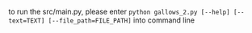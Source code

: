 to run the src/main.py, please enter 
`python gallows_2.py [--help] [--text=TEXT] [--file_path=FILE_PATH]`
into command line 
